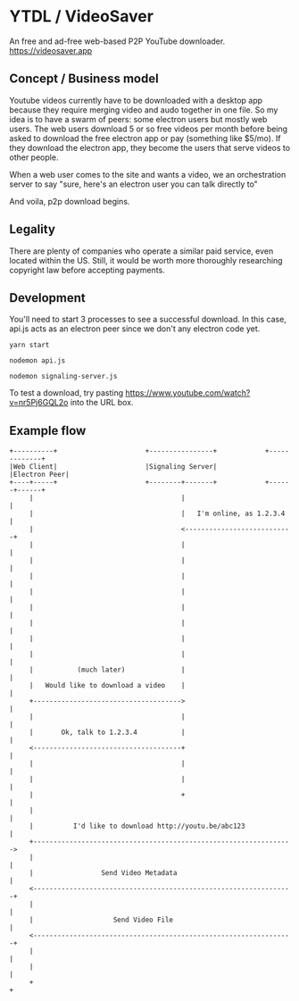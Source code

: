 # YTDL / VideoSaver
An free and ad-free web-based P2P YouTube downloader. https://videosaver.app

## Concept / Business model
Youtube videos currently have to be downloaded with a desktop app because they require merging video and audo together in one file. So my idea is to have a swarm of peers: some electron users but mostly web users. The web users download 5 or so free videos per month before being asked to download the free electron app or pay (something like $5/mo). If they download the electron app, they become the users that serve videos to other people.

When a web user comes to the site and wants a video, we an orchestration server to say "sure, here's an electron user you can talk directly to"

And voila, p2p download begins.

## Legality
There are plenty of companies who operate a similar paid service, even located within the US. Still, it would be worth more thoroughly researching copyright law before accepting payments.

## Development
You'll need to start 3 processes to see a successful download. In this case, api.js acts as an electron peer since we don't any electron code yet.

`yarn start`

`nodemon api.js`

`nodemon signaling-server.js`

To test a download, try pasting https://www.youtube.com/watch?v=nr5Pj6GQL2o into the URL box.

## Example flow
```
+----------+                      +----------------+            +-------------+
|Web Client|                      |Signaling Server|            |Electron Peer|
+----+-----+                      +--------+-------+            +------+------+
     |                                     |                           |
     |                                     |   I'm online, as 1.2.3.4  |
     |                                     <---------------------------+
     |                                     |                           |
     |                                     |                           |
     |                                     |                           |
     |                                     |                           |
     |                                     |                           |
     |                                     |                           |
     |                                     |                           |
     |                                     |                           |
     |           (much later)              |                           |
     |   Would like to download a video    |                           |
     +------------------------------------->                           |
     |                                     |                           |
     |       Ok, talk to 1.2.3.4           |                           |
     <-------------------------------------+                           |
     |                                     |                           |
     |                                     |                           |
     |                                     +                           |
     |                                                                 |
     |          I'd like to download http://youtu.be/abc123            |
     +----------------------------------------------------------------->
     |                                                                 |
     |                 Send Video Metadata                             |
     <-----------------------------------------------------------------+
     |                                                                 |
     |                    Send Video File                              |
     <-----------------------------------------------------------------+
     |                                                                 |
     |                                                                 |
     +                                                                 +


```
